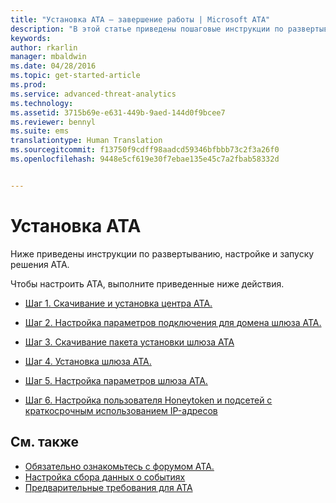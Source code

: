 ```yaml
---
title: "Установка ATA — завершение работы | Microsoft ATA"
description: "В этой статье приведены пошаговые инструкции по развертыванию, настройке и запуску решения ATA."
keywords: 
author: rkarlin
manager: mbaldwin
ms.date: 04/28/2016
ms.topic: get-started-article
ms.prod: 
ms.service: advanced-threat-analytics
ms.technology: 
ms.assetid: 3715b69e-e631-449b-9aed-144d0f9bcee7
ms.reviewer: bennyl
ms.suite: ems
translationtype: Human Translation
ms.sourcegitcommit: f13750f9cdff98aadcd59346bfbbb73c2f3a26f0
ms.openlocfilehash: 9448e5cf619e30f7ebae135e45c7a2fbab58332d


---
```


# Установка ATA

Ниже приведены инструкции по развертыванию, настройке и запуску решения ATA.

Чтобы настроить ATA, выполните приведенные ниже действия.


-   [Шаг 1. Скачивание и установка центра ATA.](install-ata-step1.md)

-   [Шаг 2. Настройка параметров подключения для домена шлюза ATA.](install-ata-step2.md)

-   [Шаг 3. Скачивание пакета установки шлюза ATA](install-ata-step3.md)

-   [Шаг 4. Установка шлюза ATA.](install-ata-step4.md)

-   [Шаг 5. Настройка параметров шлюза ATA.](install-ata-step5.md)

-   [Шаг 6. Настройка пользователя Honeytoken и подсетей с краткосрочным использованием IP-адресов](install-ata-step6.md)


## См. также

- [Обязательно ознакомьтесь с форумом ATA.](https://social.technet.microsoft.com/Forums/security/home?forum=mata)
- [Настройка сбора данных о событиях](configure-event-collection.md)
- [Предварительные требования для ATA](/advanced-threat-analytics/plan-design/ata-prerequisites)




<!--HONumber=Jul16_HO4-->


